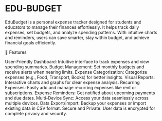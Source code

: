 # EDU-BUDGET
EduBudget is a personal expense tracker designed for students and educators to manage their finances effortlessly. 
It helps track daily expenses, set budgets, and analyze spending patterns.
With intuitive charts and reminders, users can save smarter, stay within budget, and achieve financial goals efficiently.

🚀 Features

User-Friendly Dashboard: Intuitive interface to track expenses and view spending summaries.
Budget Management: Set monthly budgets and receive alerts when nearing limits.
Expense Categorization: Categorize expenses (e.g., Food, Transport, Books) for better insights.
Visual Reports: Interactive charts and graphs for clear expense analysis.
Recurring Expenses: Easily add and manage recurring expenses like rent or subscriptions.
Expense Reminders: Get notified about upcoming payments and due dates.
Multi-Device Sync: Access your data seamlessly across multiple devices.
Data Export/Import: Backup your expenses or import existing data in CSV format.
Secure and Private: User data is encrypted for complete privacy and security.

